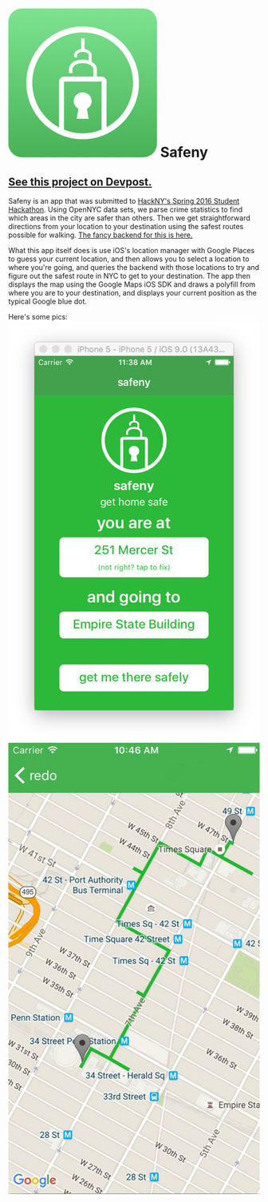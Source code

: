 ![Image](images/safeny.png) Safeny
===================================
[See this project on Devpost.](http://devpost.com/software/safeny)
---------------------------------------------------------------------


Safeny is an app that was submitted to [HackNY's Spring 2016 Student Hackathon](http://hackny-s2016.devpost.com/). Using OpenNYC data sets, we parse crime statistics to find which areas in the city are safer than others. Then we get straightforward directions from your location to your destination using the safest routes possible for walking. [The fancy backend for this is here.](https://github.com/sayalvarun/SafeStreet)

What this app itself does is use iOS's location manager with Google Places to guess your current location, and then allows you to select a location to where you're going, and queries the backend with those locations to try and figure out the safest route in NYC to get to your destination. The app then displays the map using the Google Maps iOS SDK and draws a polyfill from where you are to your destination, and displays your current position as the typical Google blue dot.



Here's some pics:
![Screen One](images/screen_one.png)
![Screen Two](images/screen_two.jpeg)
